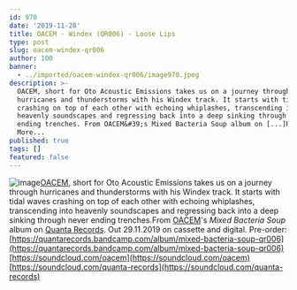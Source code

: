 ```yaml
---
id: 970
date: '2019-11-28'
title: OACEM - Windex (QR006) - Loose Lips
type: post
slug: oacem-windex-qr006
author: 100
banner:
  - ../imported/oacem-windex-qr006/image970.jpeg
description: >-
  OACEM, short for Oto Acoustic Emissions takes us on a journey through
  hurricanes and thunderstorms with his Windex track. It starts with tidal waves
  crashing on top of each other with echoing whiplashes, transcending into
  heavenly soundscapes and regressing back into a deep sinking through never
  ending trenches. From OACEM&#39;s Mixed Bacteria Soup album on [...]Read
  More...
published: true
tags: []
featured: false
---
```

![image](../../imported/oacem-windex-qr006/image970.jpeg)[OACEM](https://www.facebook.com/OtoAcousticEmissions/), short for Oto Acoustic Emissions takes us on a journey through hurricanes and thunderstorms with his Windex track. It starts with tidal waves crashing on top of each other with echoing whiplashes, transcending into heavenly soundscapes and regressing back into a deep sinking through never ending trenches.From [OACEM](https://www.facebook.com/OtoAcousticEmissions/)'s _Mixed Bacteria Soup_ album on [Quanta Records](https://www.discogs.com/label/867507-Quanta-Records). Out 29.11.2019 on cassette and digital. Pre-order: [](https://quantarecords.bandcamp.com/album/mixed-bacteria-soup-qr006)[https://quantarecords.bandcamp.com/album/mixed-bacteria-soup-qr006](https://quantarecords.bandcamp.com/album/mixed-bacteria-soup-qr006)[https://soundcloud.com/oacem](https://soundcloud.com/oacem)  
[](https://soundcloud.com/quanta-records)[https://soundcloud.com/quanta-records](https://soundcloud.com/quanta-records)